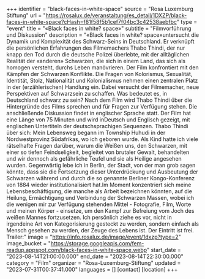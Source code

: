 +++
identifier = "black-faces-in-white-space"
source = "Rosa Luxemburg Stiftung"
url = "https://rosalux.de/veranstaltung/es_detail/1DXZP/black-faces-in-white-space?cHash=f81f58f5b1cef7f04bc3c42538aebfbc"
type = "event"
title = "«Black faces in white? space»"
subtitle = "Filmvorführung und Diskussion"
description = "«Black faces in white? space»untersucht die Dynamik und Komplexität des Schwarz-Seins in Deutschland. Er verknüpft die persönlichen Erfahrungen des Filmemachers Thabo Thindi, der nur knapp den Tod durch die deutsche Polizei überlebte, mit der alltäglichen Realität der «anderen» Schwarzen, die sich in einem Land, das sich als homogen versteht, durchs Leben manövrieren. Der Film konfrontiert mit den Kämpfen der Schwarzen Konflikte. Die Fragen von Kolorismus, Sexualität, Identität, Stolz, Nationalität und Kolonialismus nehmen einen zentralen Platz in der (erzählerischen) Handlung ein.
Dabei versucht der Filmemacher, neue Perspektiven auf Schwarzsein zu schaffen.
Was bedeutet es, in Deutschland schwarz zu sein?
Nach dem Film wird Thabo Thindi über die Hintergründe des Films sprechen und für Fragen zur Verfügung stehen. Die anschließende Diskussion findet in englischer Sprache statt.
Der Film hat eine Länge von 75 Minuten und wird inDeutsch und Englisch gezeigt, mit englischen Untertiteln der deutschsprachigen Sequenzen.
Thabo Thindi über sich:
Mein Lebensweg begann im Township Huhudi in der Nordwestprovinz Südafrikas, wo ich geboren wurde. Als Kind hatte ich viele rätselhafte Fragen darüber, warum die Weißen uns, den Schwarzen, mit einer so tiefen Feindseligkeit, begleitet von brutaler Gewalt, behandelten und wir dennoch als gefährliche Teufel und sie als Heilige angesehen wurden. Gegenwärtig lebe ich in Berlin, der Stadt, von der man grob sagen könnte, dass sie die Fortsetzung dieser Unterdrückung und Ausbeutung der Schwarzen während und durch die so genannte Berliner Kongo-Konferenz von 1884 wieder institutionalisiert hat.Im Moment konzentriert sich meine Lebensbeschäftigung, die manche als Arbeit bezeichnen könnten, auf die Heilung, Ermächtigung und Verbindung der Schwarzen Massen, wobei ich die wenigen mir zur Verfügung stehenden Mittel - Fotografie, Film, Worte und meinen Körper - einsetze, um den Kampf zur Befreiung vom Joch des weißen Mannes fortzusetzen. Ich persönlich ziehe es vor, nicht in irgendeine Art von Kategorisierung gesteckt zu werden, sondern einfach als Mensch gesehen zu werden, der Zeuge des Lebens ist.
Der Eintritt ist frei.
Trailer:"
image = "https://info.rosalux.de/image/event/1dxzp?type=2"
image_bucket = "https://storage.googleapis.com/fem-readup.appspot.com/black-faces-in-white-space.webp"
start_date = "2023-08-14T21:00:00.000"
end_date = "2023-08-14T22:30:00.000"
category = "Film"
organizer = "Rosa-Luxemburg-Stiftung"
updated = "2023-07-31T00:37:41.000"
languages = []
[contact]
[location]
+++